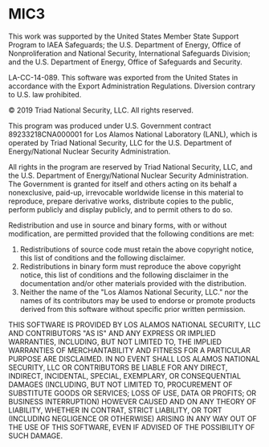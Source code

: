 # MIC3

This work was supported by the United States Member State Support Program to IAEA Safeguards;
the U.S. Department of Energy, Office of Nonproliferation and National Security, International
Safeguards Division; and the U.S. Department of Energy, Office of Safeguards and Security.

LA-CC-14-089. This software was exported from the United States in accordance with the Export
Administration Regulations. Diversion contrary to U.S. law prohibited.

© 2019 Triad National Security, LLC. All rights reserved.

This program was produced under U.S. Government contract 89233218CNA000001 for Los Alamos National Laboratory (LANL),
which is operated by Triad National Security, LLC for the U.S. Department of Energy/National Nuclear Security Administration.

All rights in the program are reserved by Triad National Security, LLC, and the U.S. Department of Energy/National Nuclear Security Administration.
The Government is granted for itself and others acting on its behalf a nonexclusive, paid-up, irrevocable worldwide license in this material to reproduce,
prepare derivative works, distribute copies to the public, perform publicly and display publicly, and to permit others to do so.

Redistribution and use in source and binary forms, with or without modification, are permitted
provided that the following conditions are met:

1. Redistributions of source code must retain the above copyright notice, this list of
conditions and the following disclaimer.
2. Redistributions in binary form must reproduce the above copyright notice, this list of
conditions and the following disclaimer in the documentation and/or other materials provided
with the distribution.
3. Neither the name of the "Los Alamos National Security, LLC." nor the names of its contributors
may be used to endorse or promote products derived from this software without specific prior
written permission.

THIS SOFTWARE IS PROVIDED BY LOS ALAMOS NATIONAL SECURITY, LLC AND CONTRIBUTORS "AS IS" AND ANY
EXPRESS OR IMPLIED WARRANTIES, INCLUDING, BUT NOT LIMITED TO, THE IMPLIED WARRANTIES OF
MERCHANTABILITY AND FITNESS FOR A PARTICULAR PURPOSE ARE DISCLAIMED. IN NO EVENT SHALL LOS ALAMOS
NATIONAL SECURITY, LLC OR CONTRIBUTORS BE LIABLE FOR ANY DIRECT, INDIRECT, INCIDENTAL, SPECIAL,
EXEMPLARY, OR CONSEQUENTIAL DAMAGES (INCLUDING, BUT NOT LIMITED TO, PROCUREMENT OF
SUBSTITUTE GOODS OR SERVICES; LOSS OF USE, DATA OR PROFITS; OR BUSINESS INTERRUPTION) HOWEVER
CAUSED AND ON ANY THEORY OF LIABILITY, WHETHER IN CONTRAT, STRICT LIABILITY, OR TORT (INCLUDING
NEGLIGENCE OR OTHERWISE) ARISING IN ANY WAY OUT OF THE USE OF THIS SOFTWARE, EVEN IF ADVISED OF
THE POSSIBILITY OF SUCH DAMAGE.


